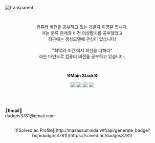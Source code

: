 ![transparent](https://capsule-render.vercel.app/api?type=transparent&fontColor=102ee5&text=YeongHun's%20GitHub%20&height=150&fontSize=60&desc=Welcome!&descAlignY=75&descAlign=60)

   
<br>

<p align="center">
    컴퓨터 비전을 공부하고 있는 개발자 이영훈 입니다. <br>
    저는 분류 문제와 비전 이상탐지를 공부했었고 <br>
    최근에는 생성모델에 관심이 있습니다! <br><br>
    "최악의 조건 에서 최선을 다해라" <br>
    라는 마인드로 컴퓨터 비전을 공부하고 있습니다.

</p>

<br>

<p align="center">
    <Strong>⚒️Main Stack⚒️</Strong><br>
</p>

<p align="center" display="inline-block">
    <img src="https://img.shields.io/badge/Python-3776AB?style=for-the-badge&logo=Python&logoColor=white">
    <img src="https://img.shields.io/badge/PyTorch-EE4C2C?style=for-the-badge&logo=PyTorch&logoColor=white">
    <img src="https://img.shields.io/badge/TensorFlow-FF6F00?style=for-the-badge&logo=TensorFlow&logoColor=white">
    <img src="https://img.shields.io/badge/opencv-5C3EE8?style=for-the-badge&logo=opencv&logoColor=black">
</p>

<br>
<br><br>
<Strong>📧Email📧</Strong><br>dudgns3781@gmail.com<br>

</p>

<br>

<div align="center">
[![Solved.ac Profile](http://mazassumnida.wtf/api/generate_badge?boj=dudgns3781)](https://solved.ac/dudgns3781)<br/>
    
</div>
